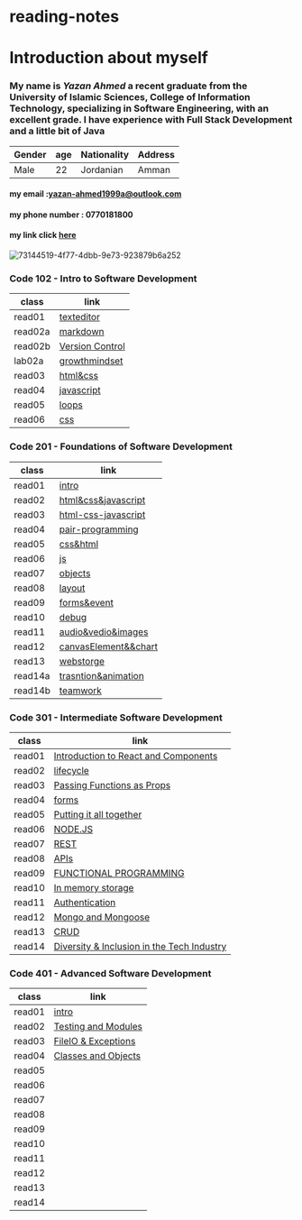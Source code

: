 # reading-notes
# Introduction about myself 
### My name is _**Yazan Ahmed**_  a recent graduate from the University of Islamic Sciences, College of Information Technology, specializing in **Software Engineering**, with an **excellent grade**. I have experience with Full Stack Development and a little bit of Java


Gender | age | Nationality | Address
------------ | ------------- | ------------- | -------------
Male | 22| Jordanian | Amman



#### my email :yazan-ahmed1999a@outlook.com

#### my phone number : 0770181800

#### my link click  [here](https://github.com/YazanAhmad18)
![73144519-4f77-4dbb-9e73-923879b6a252](https://user-images.githubusercontent.com/81154212/112147510-76182e80-8be5-11eb-8d2e-458d67eae2ce.jpg)



### Code 102 - Intro to Software Development


class        |           link  
------------ | ------------- 
read01       |   [texteditor](read01.md)
read02a      |   [markdown](read02a.md)
read02b      |   [Version Control ](read02b.md)
lab02a |   [growthmindset](GrowthMindset.md)
read03 | [html&css](read03.md)
read04 | [javascript](read04.md)
read05 |  [loops](read05.md)
read06 |  [css](read06.md)


### Code 201 - Foundations of Software Development
 
class        |           link  
------------ | ------------- 
read01       |  [intro](class01.md)
read02        |[html&css&javascript](class02.md)
read03       |  [html-css-javascript](class03.md)
read04       |   [pair-programming](class04.md)
read05 |         [css&html](class05.md)
read06 |          [js](class06.md)
read07 |          [objects](class07.md)
read08 |          [layout](class08.md)
read09|            [forms&event](class09.md)
read10|              [debug](class10.md)
read11|              [audio&vedio&images](class11.md)
read12|              [canvasElement&&chart](class12.md)
read13|              [webstorge](class13.md)
read14a|              [trasntion&animation](class14a.md)
read14b|                [teamwork](class14b.md)

### Code 301 - Intermediate Software Development
 
class        |           link  
------------ | ------------- 
read01      | [Introduction to React and Components](301/read01.md)
read02        |[lifecycle](301/read02.md)
read03       |  [Passing Functions as Props](301/read03.md)
read04       |  [forms](301/read04.md)
read05 |        [Putting it all together](301/read05.md)
read06 |           [NODE.JS](301/read06.md)
read07 |          [REST](301/read07.md)
read08 |         [APIs](301/read08.md)
read09|          [ FUNCTIONAL PROGRAMMING](301/read09.md) 
read10|          [ In memory storage](301/read10.md)     
read11|           [ Authentication](301/read11.md)    
read12|              [Mongo and Mongoose ](301/read12.md) 
read13|             [ CRUD ](301/read13.md) 
read14|             [ Diversity & Inclusion in the Tech Industry ](301/read14.md)   
              


### Code 401 - Advanced Software Development

 
class        |           link  
------------ | ------------- 
read01      | [intro](401/class01.md)
read02        |[Testing and Modules](401/class02.md)
read03       |  [FileIO & Exceptions](401/class03.md)
read04       |  [Classes and Objects](401/class04.md)
read05 |        []()
read06 |           []()
read07 |          []()
read08 |         []()
read09|          [ ]() 
read10|          [ ]()     
read11|           [ ]()    
read12|              [ ]() 
read13|             [  ]() 
read14|             [  ]()   
